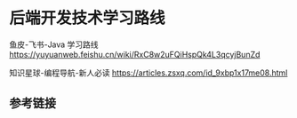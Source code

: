 # 后端开发技术学习路线


鱼皮-飞书-Java 学习路线
https://yuyuanweb.feishu.cn/wiki/RxC8w2uFQiHspQk4L3qcyjBunZd

知识星球-编程导航-新人必读
https://articles.zsxq.com/id_9xbp1x17me08.html


## 参考链接

